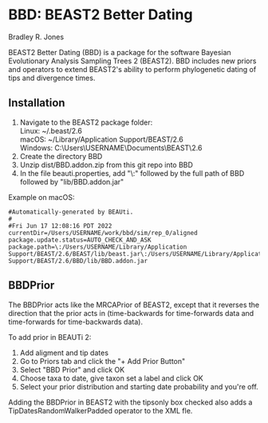 # BBD: BEAST2 Better Dating
Bradley R. Jones

BEAST2 Better Dating (BBD) is a package for the software Bayesian Evolutionary Analysis Sampling Trees 2 (BEAST2). BBD includes new priors and operators to extend BEAST2's ability to perform phylogenetic dating of tips and divergence times.

## Installation

1. Navigate to the BEAST2 package folder:</br>
Linux: ~/.beast/2.6</br>
macOS: ~/Library/Application Support/BEAST/2.6</br>
Windows: C:\Users\USERNAME\Documents\BEAST\2.6
2. Create the directory BBD
3. Unzip dist/BBD.addon.zip from this git repo into BBD
4. In the file beauti.properties, add "\\:" followed by the full path of BBD followed by "lib/BBD.addon.jar"

Example on macOS:
```
#Automatically-generated by BEAUti.
# 
#Fri Jun 17 12:08:16 PDT 2022
currentDir=/Users/USERNAME/work/bbd/sim/rep_0/aligned
package.update.status=AUTO_CHECK_AND_ASK
package.path=\:/Users/USERNAME/Library/Application Support/BEAST/2.6/BEAST/lib/beast.jar\:/Users/USERNAME/Library/Application Support/BEAST/2.6/BBD/lib/BBD.addon.jar
```

## BBDPrior

The BBDPrior acts like the MRCAPrior of BEAST2, except that it reverses the direction that the prior acts in (time-backwards for time-forwards data and time-forwards for time-backwards data).

To add prior in BEAUTi 2:

1. Add aligment and tip dates
2. Go to Priors tab and click the "+ Add Prior Button"
3. Select "BBD Prior" and click OK
4. Choose taxa to date, give taxon set a label and click OK
6. Select your prior distribution and starting date probability and you're off.

Adding the BBDPrior in BEAST2 with the tipsonly box checked also adds a TipDatesRandomWalkerPadded operator to the XML fle.
